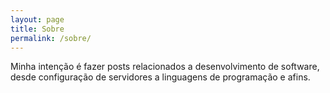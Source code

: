 ```yaml
---
layout: page
title: Sobre
permalink: /sobre/
---
```


Minha intenção é fazer posts relacionados a desenvolvimento de software, desde configuração de servidores a linguagens de programação e afins. 
